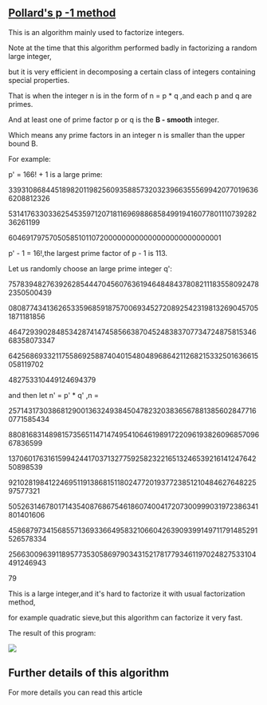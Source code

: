 ## [Pollard's p -1 method](https://en.wikipedia.org/wiki/Pollard%27s_p_%E2%88%92_1_algorithm)
This is an algorithm mainly used to factorize integers.

Note at the time that this algorithm performed badly in factorizing a random large integer, 

but it is very efficient in decomposing a certain class of integers containing special properties.

That is when the integer n is in the form of n = p * q ,and each p and q are primes.

And at least one of prime factor p or q is the **B - smooth** integer.

Which means any prime factors in an integer n is smaller than the upper bound B.

For example:

p' = 166! + 1 is a large prime:

3393108684451898201198256093588573203239663555699420770196366208812326

5314176330336254535971207181169698868584991941607780111073928236261199

604691797570505851011072000000000000000000000000001

p' - 1 = 16!,the largest prime factor of p - 1 is 113.

Let us randomly choose an large prime integer q':

7578394827639262854447045607636194648484378082111835580924782350500439

0808774341362653359685918757006934527208925423198132690457051871181856

4647293902848534287414745856638704524838370773472487581534668358073347

6425686933211755869258874040154804896864211268215332501636615058119702

482753310449124694379

and then let n' = p' * q' ,n = 

2571431730386812900136324938450478232038365678813856028477160771585434

8808168314898157356511471474954106461989172209619382609685709667836599

1370601763161599424417037132775925823221651324653921614124764250898539

9210281984122469511913868151180247720193772385121048462764822597577321

5052631467801714354087686754618607400417207300999031972386341801401606

4586879734156855713693366495832106604263909399149711791485291526578334

2566300963911895773530586979034315217817793461197024827533104491246943

79

This is a large integer,and it's hard to factorize it with usual factorization method,

for example quadratic sieve,but this algorithm can factorize it very fast.

The result of this program:

![](https://github.com/eathimenncvse/SageMath/blob/main/pictures_of_README/6.png)

## Further details of this algorithm

For more details you can read this article
![]()







